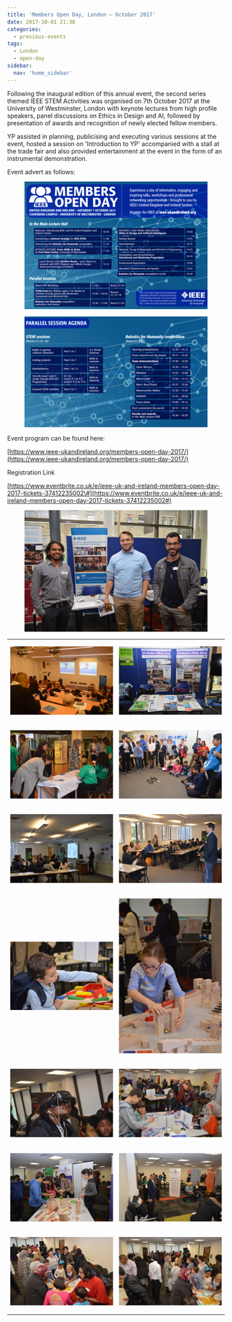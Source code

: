 ```yaml
---
title: 'Members Open Day, London – October 2017'
date: 2017-10-01 21:38
categories:
  - previous-events
tags:
  - London
  - open-day
sidebar:
  nav: 'home_sidebar'
---
```


Following the inaugural edition of this annual event, the second series
themed IEEE STEM Activities was organised on 7th October 2017 at the
University of Westminster, London with keynote lectures from high
profile speakers, panel discussions on Ethics in Design and AI, followed
by presentation of awards and recognition of newly elected fellow
members.

YP assisted in planning, publicising and executing various sessions at
the event, hosted a session on 'Introduction to YP' accompanied with a
stall at the trade fair and also provided entertainment at the event in
the form of an instrumental demonstration.

Event advert as follows:

<figure>
	<img src="/assets/images/2017_members_open/image2.png">
</figure>

<figure>
	<img src="/assets/images/2017_members_open/image1.png">
</figure>

Event program can be found here:

[https://www.ieee-ukandireland.org/members-open-day-2017/](https://www.ieee-ukandireland.org/members-open-day-2017/)

Registration Link

[https://www.eventbrite.co.uk/e/ieee-uk-and-ireland-members-open-day-2017-tickets-37412235002\#](https://www.eventbrite.co.uk/e/ieee-uk-and-ireland-members-open-day-2017-tickets-37412235002#)

<figure>
	<img src="/assets/images/2017_members_open/image4.jpg">
</figure>

<table>
<tbody>
<tr class="odd">
<td><p><img src="/assets/images/2017_members_open/image17.jpg"/></p></td>
<td><p><img src="/assets/images/2017_members_open/image9.jpg"/></p></td>
</tr>
<tr class="even">
<td><p><img src="/assets/images/2017_members_open/image15.jpg"/></p></td>
<td><p><img src="/assets/images/2017_members_open/image7.jpg"/></p></td>
</tr>
<tr class="odd">
<td><p><img src="/assets/images/2017_members_open/image13.jpg"/></p></td>
<td><p><img src="/assets/images/2017_members_open/image10.jpg"/></p></td>
</tr>
<tr class="even">
<td><p><img src="/assets/images/2017_members_open/image8.jpg"/></p></td>
<td><p><img src="/assets/images/2017_members_open/image11.jpg"/></p></td>
</tr>
<tr class="odd">
<td><p><img src="/assets/images/2017_members_open/image18.jpg"/></p></td>
<td><p><img src="/assets/images/2017_members_open/image19.jpg"/></p></td>
</tr>
<tr class="even">
<td><p><img src="/assets/images/2017_members_open/image14.jpg"/></p></td>
<td><p><img src="/assets/images/2017_members_open/image3.jpg"/></p></td>
</tr>
<tr class="odd">
<td><p><img src="/assets/images/2017_members_open/image12.jpg"/></p></td>
<td><p><img src="/assets/images/2017_members_open/image6.jpg"/></p></td>
</tr>
</tbody>
</table>

